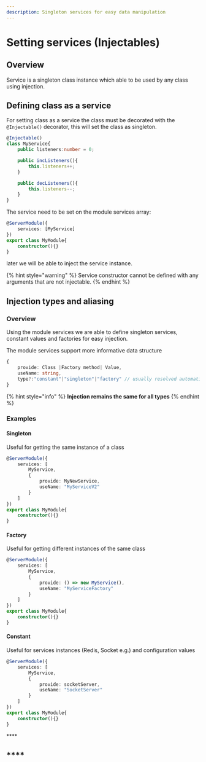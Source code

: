 ```yaml
---
description: Singleton services for easy data manipulation
---
```


# Setting services \(Injectables\)

## Overview

Service is a singleton class instance which able to be used by any class using injection.

## Defining class as a service

For setting class as a service the class must be decorated with the `@Injectable()` decorator, this will set the class as singleton.

```typescript
@Injectable()
class MyService{
    public listeners:number = 0;

    public incListeners(){
        this.listeners++;
    }

    public decListeners(){
        this.listeners--;
    }
}
```

The service need to be set on the module services array:

```typescript
@ServerModule({
    services: [MyService]
})
export class MyModule{
    constructor(){}
}
```

later we will be able to inject the service instance.

{% hint style="warning" %}
Service constructor cannot be defined with any arguments that are not injectable.
{% endhint %}

## Injection types and aliasing

### Overview

Using the module services we are able to define singleton services, constant values and factories for easy injection.

The module services support more informative data structure

```typescript
{
    provide: Class |Factory method| Value,
    useName: string,
    type?:"constant"|"singleton"|"factory" // usually resolved automatically
}
```

{% hint style="info" %}
**Injection remains the same for all types**
{% endhint %}

### Examples

#### Singleton

Useful for getting the same instance of a class

```typescript
@ServerModule({
    services: [
        MyService,
        {
            provide: MyNewService,
            useName: "MyServiceV2"
        }
    ]
})
export class MyModule{
    constructor(){}
}
```

#### Factory

Useful for getting different instances of the same class

```typescript
@ServerModule({
    services: [
        MyService,
        {
            provide: () => new MyService(),
            useName: "MyServiceFactory"
        }
    ]
})
export class MyModule{
    constructor(){}
}
```

#### Constant

Useful for services instances \(Redis, Socket e.g.\) and configuration values

```typescript
@ServerModule({
    services: [
        MyService,
        {
            provide: socketServer,
            useName: "SocketServer"
        }
    ]
})
export class MyModule{
    constructor(){}
}
```

\*\*\*\*

## \*\*\*\*

### 



